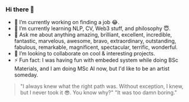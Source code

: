 ### Hi there 👋

- 🔭 I’m currently working on finding a job :joy:.
- 🌱 I’m currently learning NLP, CV, Web3 stuff, and philosophy :innocent:.
- 💬 Ask me about anything amazing, brilliant, excellent, incredible, fantastic, marvelous, awesome, bravo, extraordinary, outstanding, fabulous, remarkable, magnificent, spectacular, terrific, wonderful. 
- 👯 I’m looking to collaborate on cool & interesting projects.
- ⚡ Fun fact: I was having fun with embeded system while doing BSc Materials, and I am doing MSc AI now, but I'd like to be an artist someday.

> "I always knew what the right path was. Without exception, I knew, but I never took it :sunglasses:. You know why?" 
> "It was too damn boring."
